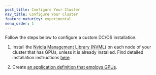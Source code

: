```yaml
---
post_title: Configure Your Cluster
nav_title: Configure Your Cluster
feature_maturity: experimental
menu_order: 1
---
```


Follow the steps below to configure a custom DC/OS installation.

1. Install the [Nvidia Management Library (NVML)](https://developer.nvidia.com/nvidia-management-library-nvml) on each node of your cluster that has GPUs, unless it is already installed. Find detailed installation instructions [here](https://github.com/apache/mesos/blob/master/docs/gpu-support.md#external-dependencies).

1. Create [an application definition that employs GPUs](/docs/1.9/usage/gpu/gpu-app-definition).
